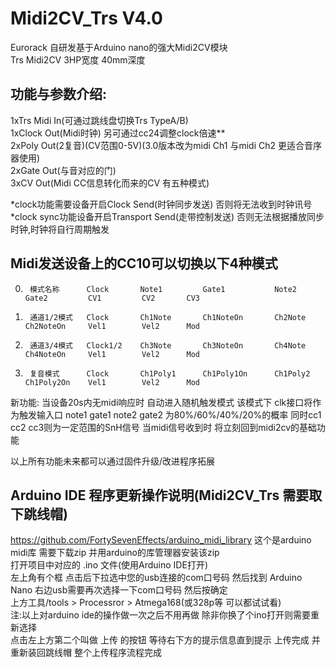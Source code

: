 # Midi2CV_Trs V4.0

Eurorack 自研发基于Arduino nano的强大Midi2CV模块  
Trs Midi2CV 3HP宽度 40mm深度  

## 功能与参数介绍:  

1xTrs Midi In(可通过跳线盘切换Trs TypeA/B)  
1xClock Out(Midi时钟) 另可通过cc24调整clock倍速**  
2xPoly Out(2复音)(CV范围0-5V)(3.0版本改为midi Ch1 与midi Ch2 更适合音序器使用)  
2xGate Out(与音对应的门)  
3xCV Out(Midi CC信息转化而来的CV 有五种模式)  

*clock功能需要设备开启Clock Send(时钟同步发送)  否则将无法收到时钟讯号  
*clock sync功能设备开启Transport Send(走带控制发送) 否则无法根据播放同步时钟,时钟将自行周期触发  

## Midi发送设备上的CC10可以切换以下4种模式  
0.      模式名称      Clock       Note1         Gate1           Note2         Gate2         CV1         CV2       CV3
1.      通道1/2模式   Clock       Ch1Note       Ch1NoteOn       Ch2Note       Ch2NoteOn     Vel1        Vel2      Mod
2.      通道3/4模式   Clock1/2    Ch3Note       Ch3NoteOn       Ch4Note       Ch4NoteOn     Vel1        Vel2      Mod
3.      复音模式      Clock       Ch1Poly1      Ch1Poly1On      Ch1Poly2      Ch1Poly2On    Vel1        Vel2      Mod   

新功能: 当设备20s内无midi响应时 自动进入随机触发模式
该模式下 clk接口将作为触发输入口 note1 gate1 note2 gate2 为80%/60%/40%/20%的概率 同时cc1 cc2 cc3则为一定范围的SnH信号
当midi信号收到时 将立刻回到midi2cv的基础功能

以上所有功能未来都可以通过固件升级/改进程序拓展  

## Arduino IDE 程序更新操作说明(Midi2CV_Trs 需要取下跳线帽)  

https://github.com/FortySevenEffects/arduino_midi_library   这个是arduino midi库 需要下载zip 并用arduino的库管理器安装该zip  
打开项目中对应的 .ino 文件(使用Arduino IDE打开)  
左上角有个框 点击后下拉选中您的usb连接的com口号码 然后找到 Arduino Nano 右边usb需要再次选择一下com口号码 然后按确定  
上方工具/tools > Processror > Atmega168(或328p等 可以都试试看)  
注:以上对arduino ide的操作做一次之后不用再做 除非你换了个ino打开则需要重新选择  
点击左上方第二个叫做 上传 的按钮 等待右下方的提示信息直到提示 上传完成 并重新装回跳线帽 整个上传程序流程完成  



